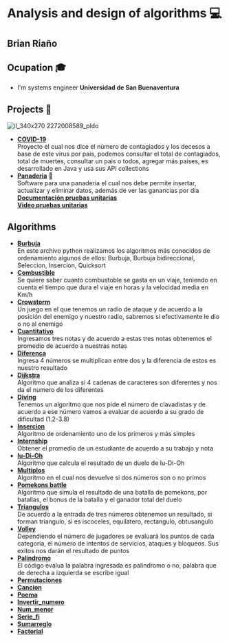 # Analysis and design of algorithms 💻
## Brian Riaño 
## Ocupation 🎓
- I'm systems engineer **Universidad de San Buenaventura**
## Projects 📂
![il_340x270 2272008589_pldo](https://user-images.githubusercontent.com/62998301/78147606-5e0a3680-73f9-11ea-992a-0a2d93860be4.jpg)
- [**COVID-19**](ElVirusCorona)  
Proyecto el cual nos dice el número de contagiados y los decesos a base de este virus por pais, podemos consultar el total de contagiados, total de muertes, consultar un pais o todos, agregar más paises, es desarrollado en Java y usa sus API collections  
- [**Panaderia**](Vender) 🍞  
Software para una panaderia el cual nos debe permite insertar, actualizar y eliminar datos, además de ver las ganancias por día  
 [**Documentación pruebas unitarias**](Vender/tests/Pruebas%20unitarias%20Panaderia.pdf)  
 [**Video pruebas unitarias**](https://youtu.be/bGwl2CjzVt4)
## Algorithms
- [**Burbuja**](Ejercicios/burbuja.py)  
En este archivo python realizamos los algoritmos más conocidos de ordenamiento algunos de ellos: Burbuja, Burbuja bidireccional, Seleccion, Insercion, Quicksort  
- [**Combustible**](Ejercicios/Combustible.py)  
Se quiere saber cuanto combustoble se gasta en un viaje, teniendo en cuenta el tiempo que dura el viaje en horas y la velocidad media en Km/h 
- [**Crowstorm**](Ejercicios/Crowstorm.py)  
Un juego en el que tenemos un radio de ataque y de acuerdo a la posición del enemigo y nuestro radio, sabremos si efectivamente le dio o no al enemigo
- [**Cuantitativo**](Ejercicios/cuantitativo.py)  
Ingresamos tres notas y de acuerdo a estas tres notas obtenemos el promedio de acuerdo a nuestras notas
- [**Diferenca**](Ejercicios/Diferenca.py)  
Ingresa 4 números se multiplican entre dos y la diferencia de estos es nuestro resultado
- [**Dijkstra**](Ejercicios/Dijkstra.py)  
Algoritmo que analiza si 4 cadenas de caracteres son diferentes y nos da el numero de los diferentes
- [**Diving**](Ejercicios/diving.py)  
Tenemos un algoritmo que nos pide el número de clavadistas y de acuerdo a ese número vamos a evaluar de acuerdo a su grado de dificultad (1.2-3.8)
- [**Insercion**](Ejercicios/insercion.py)  
Algoritmo de ordenamiento uno de los primeros y más simples
- [**Internship**](Ejercicios/Internship.py)  
Obtener el promedio de un estudiante de acuerdo a su trabajo y nota
- [**Iu-Di-Oh**](Ejercicios/Iu-Di-Oh.py)  
Algoritmo que calcula el resultado de un duelo de Iu-Di-Oh 
- [**Multiplos**](Ejercicios/Multiplos.py)  
Algoritmo en el cual nos devuelve si dos números son o no primos
- [**Pomekons battle**](Ejercicios/pomekons-battle.py)  
Algoritmo que simula el resultado de una batalla de pomekons, por batallas, el bonus de la batalla y el ganador total del duelo
- [**Triangulos**](Ejercicios/Triangulos.py)  
De acuerdo a la entrada de tres números obtenemos un resultado, si forman triangulo, si es iscoceles, equilatero, rectangulo, obtusangulo
- [**Volley**](Ejercicios/volley.py)  
Dependiendo el número de jugadores se evaluará los puntos de cada categoría, el número de intentos de servicios, ataques y bloqueos. Sus exitos nos darán el resultado de puntos  
- [**Palindromo**](Ejercicios/palindromo.py)  
El código evalua la palabra ingresada es palindromo o no, palabra que de derecha a izquierda se escribe igual  
- [**Permutaciones**](Ejercicios/permuta.py)  
- [**Cancion**](Ejercicios/song.py)  
- [**Poema**](Ejercicios/poem.py)  
- [**Invertir_numero**](Taller4/src/Invertir_numero/NewClass.java)  
- [**Num_menor**](Taller4/src/Num_menor/Num_menor.java)  
- [**Serie_fi**](Taller4/src/Serie_fi/Fibonacci.java)  
- [**Sumarreglo**](Taller4/src/Sumar_arreglo/SumArreglo.java)  
- [**Factorial**](Ejercicios/facto.py)  

